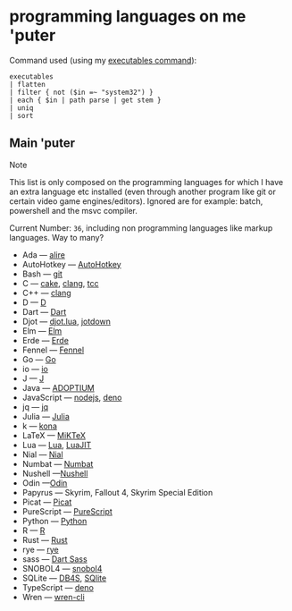 # programming languages on me 'puter

Command used (using my [executables command](./nushell/scripts/executables.nu)):

```nushell
executables
| flatten
| filter { not ($in =~ "system32") }
| each { $in | path parse | get stem }
| uniq
| sort
```

## Main 'puter

> [!note]
> This list is only composed on the programming languages for which I have an
> extra language etc installed (even through another program like git or certain
> video game engines/editors).
> Ignored are for example: batch, powershell and the msvc compiler.

Current Number: `36`, including non programming languages like markup languages. Way to many?

- Ada &mdash; [alire](https://ada-lang.io)
- AutoHotkey &mdash; [AutoHotkey](https://www.autohotkey.com)
- Bash &mdash; [git](https://git-scm.com)
- C &mdash; [cake](https://github.com/thradams/cake), [clang](https://releases.llvm.org/download.html), [tcc](https://download.savannah.gnu.org/releases/tinycc/)
- C++ &mdash; [clang](https://releases.llvm.org/download.html)
- D &mdash; [D](https://dlang.org)
- Dart &mdash; [Dart](https://dart.dev/get-dart)
- Djot &mdash; [djot.lua](https://github.com/jgm/djot.lua), [jotdown](https://github.com/hellux/jotdown)
- Elm &mdash; [Elm](https://guide.elm-lang.org/install/elm.html)
- Erde &mdash; [Erde](https://github.com/erde-lang/erde/releases)
- Fennel &mdash; [Fennel](https://fennel-lang.org/setup#downloading-fennel)
- Go &mdash; [Go](https://go.dev/dl/)
- io &mdash; [io](https://iolanguage.org/binaries.html)
- J &mdash; [J](https://code.jsoftware.com/wiki/System/Installation)
- Java &mdash; [ADOPTIUM](https://adoptium.net/temurin/releases/)
- JavaScript &mdash; [nodejs](https://nodejs.org/en), [deno](https://deno.com)
- jq &mdash; [jq](https://www.nial-array-language.org/download/)
- Julia &mdash; [Julia](https://julialang.org)
- k &mdash; [kona](https://github.com/kevinlawler/kona)
- LaTeX &mdash; [MiKTeX](https://miktex.org/about)
- Lua &mdash; [Lua](https://www.lua.org/download.html), [LuaJIT](https://luajit.org)
- Nial &mdash; [Nial](https://www.nial-array-language.org)
- Numbat &mdash; [Numbat](https://github.com/sharkdp/numbat)
- Nushell &mdash;[Nushell](https://www.nushell.sh)
- Odin &mdash;[Odin](https://odin-lang.org)
- Papyrus &mdash; Skyrim, Fallout 4, Skyrim Special Edition
- Picat &mdash; [Picat](https://picat-lang.org/download.html)
- PureScript &mdash; [PureScript](https://www.purescript.org)
- Python &mdash; [Python](https://www.python.org)
- R &mdash; [R](https://www.r-project.org)
- Rust &mdash; [Rust](https://www.rust-lang.org)
- rye &mdash; [rye](https://ryelang.org)
- sass &mdash; [Dart Sass](https://github.com/sass/dart-sass/releases/tag/1.89.2)
- SNOBOL4 &mdash; [snobol4](https://ftp.regressive.org/snobol4/)
- SQLite &mdash; [DB4S](https://sqlitebrowser.org), [SQlite](https://sqlite.org/download.html)
- TypeScript &mdash; [deno](https://deno.com)
- Wren &mdash; [wren-cli](https://wren.io)
